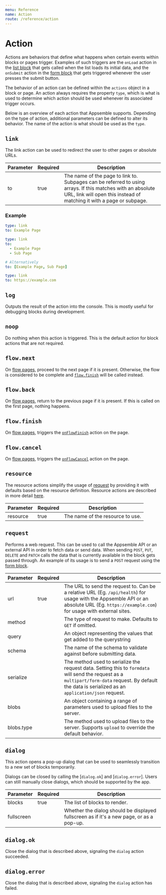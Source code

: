 ```yaml
---
menu: Reference
name: Action
route: /reference/action
---
```


# Action

Actions are behaviors that define what happens when certain events within blocks or pages trigger.
Examples of such triggers are the `onLoad` action in the [list block](../blocks/list) that gets
called when the list loads its initial data, and the `onSubmit` action in the
[form block](../blocks/form) that gets triggered whenever the user presses the submit button.

The behavior of an action can be defined within the `actions` object in a block or page. An action
always requires the property `type`, which is what is used to determine which action should be used
whenever its associated trigger occurs.

Below is an overview of each action that Appsemble supports. Depending on the type of action,
additional parameters can be defined to alter its behavior. The name of the action is what should be
used as the `type`.

## `link`

The link action can be used to redirect the user to other pages or absolute URLs.

| Parameter | Required | Description                                                                                                                                                                         |
| --------- | -------- | ----------------------------------------------------------------------------------------------------------------------------------------------------------------------------------- |
| to        | true     | The name of the page to link to. Subpages can be referred to using arrays. If this matches with an absolute URL, link will open this instead of matching it with a page or subpage. |

### Example

```yaml
type: link
to: Example Page
```

```yaml
type: link
to:
  - Example Page
  - Sub Page

# Alternatively
to: [Example Page, Sub Page]
```

```yaml
type: link
to: https://example.com
```

## `log`

Outputs the result of the action into the console. This is mostly useful for debugging blocks during
development.

## `noop`

Do nothing when this action is triggered. This is the default action for block actions that are not
required.

## `flow.next`

On [flow pages](page#subpages), proceed to the next page if it is present. Otherwise, the flow is
considered to be complete and [`flow.finish`](#flowfinish) will be called instead.

## `flow.back`

On [flow pages](page#subpages), return to the previous page if it is present. If this is called on
the first page, nothing happens.

## `flow.finish`

On [flow pages](page#subpages), triggers the [`onFlowFinish`](page#onflowfinish) action on the page.

## `flow.cancel`

On [flow pages](page#subpages), triggers the [`onFlowCancel`](page#onflowfinish) action on the page.

## `resource`

The resource actions simplify the usage of [request](#request) by providing it with defaults based
on the resource definition. Resource actions are described in more detail
[here](../appsemble-resources#resource-actions).

| Parameter | Required | Description                      |
| --------- | -------- | -------------------------------- |
| resource  | true     | The name of the resource to use. |

## `request`

Performs a web request. This can be used to call the Appsemble API or an external API in order to
fetch data or send data. When sending `POST`, `PUT`, `DELETE` and `PATCH` calls the data that is
currently available in the block gets passed through. An example of its usage is to send a `POST`
request using the [form block](../blocks/form).

| Parameter  | Required | Description                                                                                                                                                                                             |
| ---------- | -------- | ------------------------------------------------------------------------------------------------------------------------------------------------------------------------------------------------------- |
| url        | true     | The URL to send the request to. Can be a relative URL (Eg. `/api/health`) for usage with the Appsemble API or an absolute URL (Eg. `https://example.com`) for usage with external sites.                |
| method     |          | The type of request to make. Defaults to `GET` if omitted.                                                                                                                                              |
| query      |          | An object representing the values that get added to the querystring                                                                                                                                     |
| schema     |          | The name of the schema to validate against before submitting data.                                                                                                                                      |
| serialize  |          | The method used to serialize the request data. Setting this to `formdata` will send the request as a `multipart/form-data` request. By default the data is serialized as an `application/json` request. |
| blobs      |          | An object containing a range of parameters used to upload files to the server.                                                                                                                          |
| blobs.type |          | The method used to upload files to the server. Supports `upload` to override the default behavior.                                                                                                      |

## `dialog`

This action opens a pop-up dialog that can be used to seamlessly transition to a new set of blocks
temporarily.

Dialogs can be closed by calling the [`dialog.ok`] and [`dialog.error`]. Users can still manually
close dialogs, which should be supported by the app.

| Parameter  | Required | Description                                                                              |
| ---------- | -------- | ---------------------------------------------------------------------------------------- |
| blocks     | true     | The list of blocks to render.                                                            |
| fullscreen |          | Whether the dialog should be displayed fullscreen as if it's a new page, or as a pop-up. |

## `dialog.ok`

Close the dialog that is described above, signaling the `dialog` action succeeded.

## `dialog.error`

Close the dialog that is described above, signaling the `dialog` action has failed.
